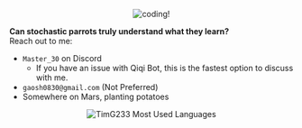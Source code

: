 <p align="center">
  <img align="center" src='images/cgc.png' alt='coding!' />

  <b>Can stochastic parrots truly understand what they learn?</b><br>
  Reach out to me:
  - `Master_30` on Discord
    - If you have an issue with Qiqi Bot, this is the fastest option to discuss with me.
  - `gaosh0830@gmail.com` (Not Preferred)
  - Somewhere on Mars, planting potatoes

</p>

<!-- Save for Later -->

<p align="center">
<!--   <img src='https://github-readme-stats-timg233s-projects.vercel.app/api?username=timg233&theme=dracula&show_icons=true&count_private=true&hide_rank=true&hide=contribs,stars' alt='TimG233 Github Stats' />  -->
<!--   <br> -->
  <img src='https://github-readme-stats-timg233s-projects.vercel.app/api/top-langs/?username=timg233&layout=compact&theme=dracula&langs_count=8' alt='TimG233 Most Used Languages' />
</p>

